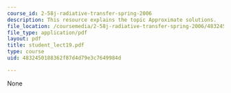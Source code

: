 ```yaml
---
course_id: 2-58j-radiative-transfer-spring-2006
description: This resource explains the topic Approximate solutions.
file_location: /coursemedia/2-58j-radiative-transfer-spring-2006/4832450188362f87d4d79e3c7649984d_student_lect19.pdf
file_type: application/pdf
layout: pdf
title: student_lect19.pdf
type: course
uid: 4832450188362f87d4d79e3c7649984d

---
```

None
